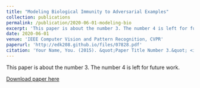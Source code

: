 ```yaml
---
title: "Modeling Biological Immunity to Adversarial Examples"
collection: publications
permalink: /publication/2020-06-01-modeling-bio
excerpt: 'This paper is about the number 3. The number 4 is left for future work.'
date: 2020-06-01
venue: 'IEEE Computer Vision and Pattern Recognition, CVPR'
paperurl: 'http://edk208.github.io/files/07828.pdf'
citation: 'Your Name, You. (2015). &quot;Paper Title Number 3.&quot; <i>Journal 1</i>. 1(3).'
---
```

This paper is about the number 3. The number 4 is left for future work.

[Download paper here](http://edk208.github.io/files/07828.pdf)

